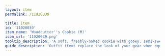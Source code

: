 ```yaml
---
layout: item
permalink: /11020039

title: Item
id: '11020039'
item_name: 'Woodcutter''s Cookie (M)'
icon_url: '11020039.png'
tooltip_description: 'A soft, freshly-baked cookie with gooey, semi-sweet chocolate chips.'
guide_description: 'Outfit items replace the look of your gear when equipped.'
---
```

